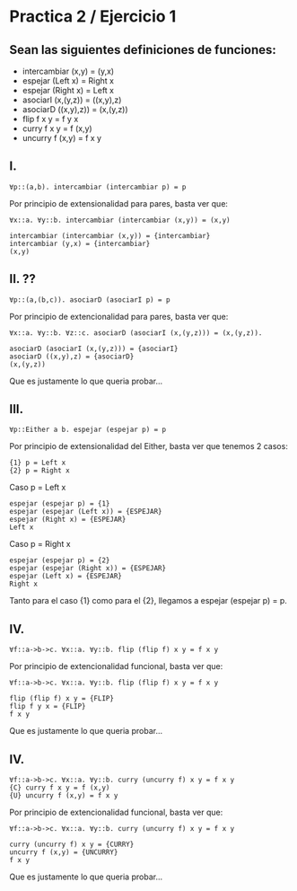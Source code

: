 # Practica 2 / Ejercicio 1 
## Sean las siguientes definiciones de funciones:
- intercambiar (x,y) = (y,x)
- espejar (Left x) = Right x
- espejar (Right x) = Left x
- asociarI (x,(y,z)) = ((x,y),z)
- asociarD ((x,y),z)) = (x,(y,z))
- flip f x y = f y x
- curry f x y = f (x,y)
- uncurry f (x,y) = f x y

## I.
```
∀p::(a,b). intercambiar (intercambiar p) = p
```
Por principio de extensionalidad para pares, basta ver que:
```
∀x::a. ∀y::b. intercambiar (intercambiar (x,y)) = (x,y)
```
```
intercambiar (intercambiar (x,y)) = {intercambiar}
intercambiar (y,x) = {intercambiar}
(x,y)
```
## II. ??
```
∀p::(a,(b,c)). asociarD (asociarI p) = p
```
Por principio de extencionalidad para pares, basta ver que: 
```
∀x::a. ∀y::b. ∀z::c. asociarD (asociarI (x,(y,z))) = (x,(y,z)).
```
```
asociarD (asociarI (x,(y,z))) = {asociarI}
asociarD ((x,y),z) = {asociarD}
(x,(y,z))
```
Que es justamente lo que queria probar...
## III.
```
∀p::Either a b. espejar (espejar p) = p
```
Por principio de extensionalidad del Either, basta ver que tenemos 2 casos:
```
{1} p = Left x
{2} p = Right x
```
Caso p = Left x
```
espejar (espejar p) = {1}
espejar (espejar (Left x)) = {ESPEJAR}
espejar (Right x) = {ESPEJAR}
Left x
```
Caso p = Right x
```
espejar (espejar p) = {2}
espejar (espejar (Right x)) = {ESPEJAR}
espejar (Left x) = {ESPEJAR}
Right x
```
Tanto para el caso {1} como para el {2}, llegamos a espejar (espejar p) = p.
## IV. 
```
∀f::a->b->c. ∀x::a. ∀y::b. flip (flip f) x y = f x y
```
Por principio de extencionalidad funcional, basta ver que: 
```
∀f::a->b->c. ∀x::a. ∀y::b. flip (flip f) x y = f x y
```
```
flip (flip f) x y = {FLIP}
flip f y x = {FLIP}
f x y
```
Que es justamente lo que queria probar...
## IV. 
```
∀f::a->b->c. ∀x::a. ∀y::b. curry (uncurry f) x y = f x y
{C} curry f x y = f (x,y)
{U} uncurry f (x,y) = f x y
```
Por principio de extencionalidad funcional, basta ver que: 
```
∀f::a->b->c. ∀x::a. ∀y::b. curry (uncurry f) x y = f x y
```
```
curry (uncurry f) x y = {CURRY}
uncurry f (x,y) = {UNCURRY}
f x y
```
Que es justamente lo que queria probar...
